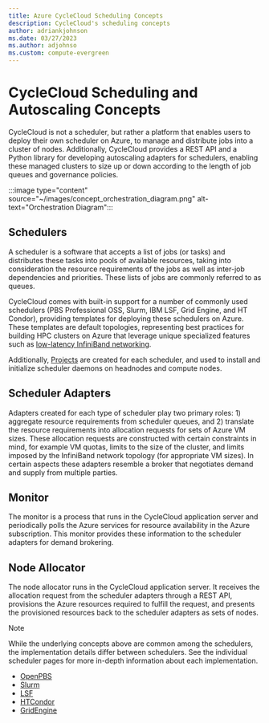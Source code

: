 ```yaml
---
title: Azure CycleCloud Scheduling Concepts
description: CycleCloud's scheduling concepts
author: adriankjohnson
ms.date: 03/27/2023
ms.author: adjohnso
ms.custom: compute-evergreen
---
```


# CycleCloud Scheduling and Autoscaling Concepts

CycleCloud is not a scheduler, but rather a platform that enables users to deploy their own scheduler on Azure, to manage and distribute jobs into a cluster of nodes. Additionally, CycleCloud provides a REST API and a Python library for developing autoscaling adapters for schedulers, enabling these managed clusters to size up or down according to the length of job queues and governance policies.

:::image type="content" source="~/images/concept_orchestration_diagram.png" alt-text="Orchestration Diagram":::

## Schedulers

A scheduler is a software that accepts a list of jobs (or tasks) and distributes these tasks into pools of available resources, taking into consideration the resource requirements of the jobs as well as inter-job dependencies and priorities. These lists of jobs are commonly referred to as queues.

CycleCloud comes with built-in support for a number of commonly used schedulers (PBS Professional OSS, Slurm, IBM LSF, Grid Engine, and HT Condor), providing templates for deploying these schedulers on Azure. These templates are default topologies, representing best practices for building HPC clusters on Azure that leverage unique specialized features such as [low-latency InfiniBand networking](/azure/virtual-machines/workloads/hpc/enable-infiniband).

Additionally, [Projects](~/how-to/projects.md) are created for each scheduler, and used to install and initialize scheduler daemons on headnodes and compute nodes.

## Scheduler Adapters

Adapters created for each type of scheduler play two primary roles: 1) aggregate resource requirements from scheduler queues, and 2) translate the resource requirements into allocation requests for sets of Azure VM sizes. These allocation requests are constructed with certain constraints in mind, for example VM quotas, limits to the size of the cluster, and limits imposed by the InfiniBand network topology (for appropriate VM sizes). In certain aspects these adapters resemble a broker that negotiates demand and supply from multiple parties.

## Monitor

The monitor is a process that runs in the CycleCloud application server and periodically polls the Azure services for resource availability in the Azure subscription. This monitor provides these information to the scheduler adapters for demand brokering.

## Node Allocator

The node allocator runs in the CycleCloud application server. It receives the allocation request from the scheduler adapters through a REST API, provisions the Azure resources required to fulfill the request, and presents the provisioned resources back to the scheduler adapters as sets of nodes.

> [!NOTE]
> While the underlying concepts above are common among the schedulers, the implementation details differ between schedulers. See the individual scheduler pages for more in-depth information about each implementation.
> * [OpenPBS](../openpbs.md)
> * [Slurm](../slurm.md)
> * [LSF](../lsf.md)
> * [HTCondor](../htcondor.md)
> * [GridEngine](../gridengine.md)
